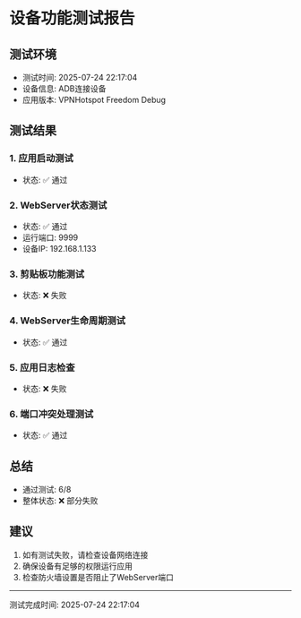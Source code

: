 # 设备功能测试报告

## 测试环境
- 测试时间: 2025-07-24 22:17:04
- 设备信息: ADB连接设备
- 应用版本: VPNHotspot Freedom Debug

## 测试结果

### 1. 应用启动测试
- 状态: ✅ 通过

### 2. WebServer状态测试
- 状态: ✅ 通过
- 运行端口: 9999
- 设备IP: 192.168.1.133

### 3. 剪贴板功能测试
- 状态: ❌ 失败

### 4. WebServer生命周期测试
- 状态: ✅ 通过

### 5. 应用日志检查
- 状态: ❌ 失败

### 6. 端口冲突处理测试
- 状态: ✅ 通过

## 总结
- 通过测试: 6/8
- 整体状态: ❌ 部分失败

## 建议
1. 如有测试失败，请检查设备网络连接
2. 确保设备有足够的权限运行应用
3. 检查防火墙设置是否阻止了WebServer端口

---
测试完成时间: 2025-07-24 22:17:04
